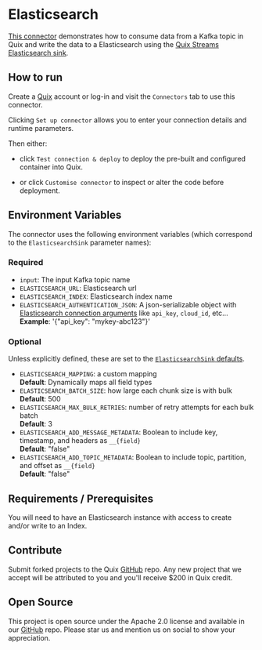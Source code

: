 # Elasticsearch

[This connector](https://github.com/quixio/quix-samples/tree/main/python/destinations/mongodb) 
demonstrates how to consume data from a Kafka topic in Quix and write the data to a 
Elasticsearch using the [Quix Streams Elasticsearch sink](https://quix.io/docs/quix-streams/connectors/sinks/mongodb-sink.html).

## How to run

Create a [Quix](https://portal.platform.quix.io/signup?xlink=github) account or log-in and visit the `Connectors` tab to use this connector.

Clicking `Set up connector` allows you to enter your connection details and runtime parameters.

Then either: 
* click `Test connection & deploy` to deploy the pre-built and configured container into Quix. 

* or click `Customise connector` to inspect or alter the code before deployment.

## Environment Variables

The connector uses the following environment variables (which correspond to the 
`ElasticsearchSink` parameter names):

### Required
- `input`: The input Kafka topic name
- `ELASTICSEARCH_URL`: Elasticsearch url
- `ELASTICSEARCH_INDEX`: Elasticsearch index name
- `ELASTICSEARCH_AUTHENTICATION_JSON`: A json-serializable object with [Elasticsearch connection arguments](https://www.elastic.co/guide/en/elasticsearch/client/python-api/current/connecting.html)
  like `api_key`, `cloud_id`, etc...  
    **Example**: '{"api_key": "mykey-abc123"}'

### Optional
Unless explicitly defined, these are set to the [`ElasticsearchSink` defaults](https://quix.io/docs/quix-streams/connectors/sinks/elasticsearch-sink.html#configuration-options).
- `ELASTICSEARCH_MAPPING`: a custom mapping  
    **Default**: Dynamically maps all field types
- `ELASTICSEARCH_BATCH_SIZE`: how large each chunk size is with bulk  
    **Default**: 500
- `ELASTICSEARCH_MAX_BULK_RETRIES`: number of retry attempts for each bulk batch  
    **Default**: 3
- `ELASTICSEARCH_ADD_MESSAGE_METADATA`: Boolean to include key, timestamp, and headers as `__{field}`    
    **Default**: "false"
- `ELASTICSEARCH_ADD_TOPIC_METADATA`: Boolean to include topic, partition, and offset as `__{field}`    
    **Default**: "false"


## Requirements / Prerequisites

You will need to have an Elasticsearch instance with access to create and/or write to an Index.

## Contribute

Submit forked projects to the Quix [GitHub](https://github.com/quixio/quix-samples) repo. Any new project that we accept will be attributed to you and you'll receive $200 in Quix credit.

## Open Source

This project is open source under the Apache 2.0 license and available in our [GitHub](https://github.com/quixio/quix-samples) repo. Please star us and mention us on social to show your appreciation.
